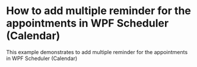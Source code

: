 # How to add multiple reminder for the appointments in WPF Scheduler (Calendar)
This example demonstrates to add multiple reminder for the appointments in WPF Scheduler (Calendar)
